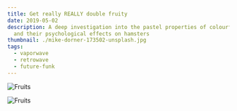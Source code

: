 ```yaml
---
title: Get really REALLY double fruity
date: 2019-05-02
description: A deep investigation into the pastel properties of colourful fruit
  and their psychological effects on hamsters
thumbnail: ./mike-dorner-173502-unsplash.jpg
tags:
  - vaporwave
  - retrowave
  - future-funk
---
```


![Fruits](./mike-dorner-173503-unsplash.jpg)

<div class="kg-card kg-image-card kg-width-wide">

![Fruits](./mike-dorner-173504-unsplash.jpg)

</div>